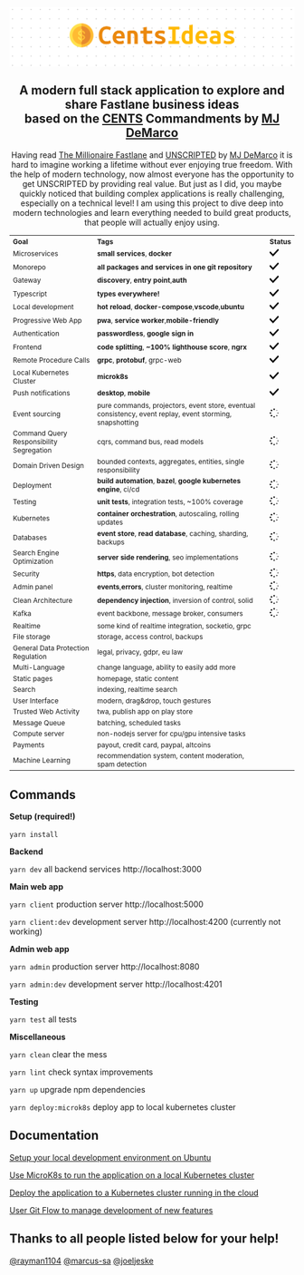 <a href="https://centsideas.com"><img align="center" src="misc/assets/banner.png"></a>

<h2 align="center">A modern full stack application to explore and share Fastlane business ideas<br>based on the <a href="https://www.thefastlaneforum.com/community/threads/the-cents-business-commandments-for-entrepreneurs.81090" target="_blank">CENTS</a> Commandments by <a href="https://www.mjdemarco.com" target="_blank">MJ DeMarco</a></h2>
<p align="center">Having read <a href="http://www.themillionairefastlane.com/">The Millionaire Fastlane</a> and <a href="https://www.getunscripted.com/">UNSCRIPTED</a> by <a href="https://www.mjdemarco.com" target="_blank">MJ DeMarco</a> it is hard to imagine working a lifetime without ever enjoying true freedom. With the help of modern technology, now almost everyone has the opportunity to get UNSCRIPTED by providing real value. But just as I did, you maybe quickly noticed that building complex applications is really challenging, especially on a technical level! I am using this project to dive deep into modern technologies and learn everything needed to build great products, that people will actually enjoy using.</p>

<table style="width:100%; text-align: left; font-size: 12px;">
  <tr>
    <th>Goal</th>
    <th>Tags</th>
    <th>Status</th>
  </tr>
  <tr>
    <td>Microservices</td>
    <td><strong>small services</strong>, <strong>docker</strong></td>
    <td><img src="misc/assets/check.svg" width="16"></td>
  </tr>
  <tr>
    <td>Monorepo</td>
    <td><strong>all packages and services in one git repository</strong></td>
    <td><img src="misc/assets/check.svg" width="16"></td>
  </tr>
  <tr>
    <td>Gateway</td>
    <td><strong>discovery</strong>, <strong>entry point</strong>,<strong>auth</strong></td>
    <td><img src="misc/assets/check.svg" width="16"></td>
  </tr>
  <tr>
    <td>Typescript</td>
    <td><strong>types everywhere!</strong></td>
    <td><img src="misc/assets/check.svg" width="16"></td>
  </tr>
  <tr>
    <td>Local development</td>
    <td><strong>hot reload</strong>, <strong>docker-compose</strong>,<strong>vscode</strong>,<strong>ubuntu</strong></td>
    <td><img src="misc/assets/check.svg" width="16"></td>
  </tr>
  <tr>
    <td>Progressive Web App</td>
    <td><strong>pwa</strong>, <strong>service worker</strong>,<strong>mobile-friendly</strong></td>
    <td><img src="misc/assets/check.svg" width="16"></td>
  </tr>
  <tr>
    <td>Authentication</td>
    <td><strong>passwordless</strong>, <strong>google sign in</strong></td>
    <td><img src="misc/assets/check.svg" width="16"></td>
  </tr>
  <tr>
    <td>Frontend</td>
    <td><strong>code splitting</strong>, <strong>~100% lighthouse score</strong>, <strong>ngrx</strong></td>
    <td><img src="misc/assets/check.svg" width="16"></td>
  </tr>
  <tr>
    <td>Remote Procedure Calls</td>
    <td><strong>grpc</strong>, <strong>protobuf</strong>, grpc-web</td>
    <td><img src="misc/assets/check.svg" width="16"></td>
  </tr>
  <tr>
    <td>Local Kubernetes Cluster</td>
    <td><strong>microk8s</strong></td>
    <td><img src="misc/assets/check.svg" width="16"></td>
  </tr>
  <tr>
    <td>Push notifications</td>
    <td><strong>desktop</strong>, <strong>mobile</strong></td>
    <td><img src="misc/assets/check.svg" width="16"></td>
  </tr>
  
  <tr>
    <td>Event sourcing</td>
    <td>pure commands, projectors, event store, eventual consistency, event replay, event storming, snapshotting</td>
    <td><img src="misc/assets/progress.svg" width="16"></td>
  </tr>
  <tr>
    <td>Command Query Responsibility Segregation</td>
    <td>cqrs, command bus, read models</td>
    <td><img src="misc/assets/progress.svg" width="16"></td>
  </tr>
  <tr>
    <td>Domain Driven Design</td>
    <td>bounded contexts, aggregates, entities, single responsibility</td>
    <td><img src="misc/assets/progress.svg" width="16"></td>
  </tr>
  <tr>
    <td>Deployment</td>
    <td><strong>build automation</strong>, <strong>bazel</strong>, <strong>google kubernetes engine</strong>, ci/cd</td>
    <td><img src="misc/assets/progress.svg" width="16"></td>
  </tr>
  <tr>
    <td>Testing</td>
    <td><strong>unit tests</strong>, integration tests, ~100% coverage</td>
    <td><img src="misc/assets/progress.svg" width="16"></td>
  </tr>
  <tr>
    <td>Kubernetes</td>
    <td><strong>container orchestration</strong>, autoscaling, rolling updates</td>
    <td><img src="misc/assets/progress.svg" width="16"></td>
  </tr>
  <tr>
    <td>Databases</td>
    <td><strong>event store</strong>, <strong>read database</strong>, caching, sharding, backups</td>
    <td><img src="misc/assets/progress.svg" width="16"></td>
  </tr>
  <tr>
    <td>Search Engine Optimization</td>
    <td><strong>server side rendering</strong>, seo implementations</td>
    <td><img src="misc/assets/progress.svg" width="16"></td>
  </tr>
  <tr>
    <td>Security</td>
    <td><strong>https</strong>, data encryption, bot detection</td>
    <td><img src="misc/assets/progress.svg" width="16"></td>
  </tr>
  <tr>
    <td>Admin panel</td>
    <td><strong>events</strong>,<strong>errors</strong>, cluster monitoring, realtime</td>
    <td><img src="misc/assets/progress.svg" width="16"></td>
  </tr>
  <tr>
    <td>Clean Architecture</td>
    <td><strong>dependency injection</strong>, inversion of control, solid</td>
    <td><img src="misc/assets/progress.svg" width="16"></td>
  </tr>
  <tr>
    <td>Kafka</td>
    <td>event backbone, message broker, consumers</td>
    <td><img src="misc/assets/progress.svg" width="16"></td>
  </tr>

  <tr>
    <td>Realtime</td>
    <td>some kind of realtime integration, socketio, grpc</td>
    <td></td>
  </tr>
  <tr>
    <td>File storage</td>
    <td>storage, access control, backups</td>
    <td></td>
  </tr>
  <tr>
    <td>General Data Protection Regulation</td>
    <td>legal, privacy, gdpr, eu law</td>
    <td></td>
  </tr>
  <tr>
    <td>Multi-Language</td>
    <td>change language, ability to easily add more</td>
    <td></td>
  </tr>
  <tr>
    <td>Static pages</td>
    <td>homepage, static content</td>
    <td></td>
  </tr>
  <tr>
    <td>Search</td>
    <td>indexing, realtime search</td>
    <td></td>
  </tr>
  <tr>
    <td>User Interface</td>
    <td>modern, drag&drop, touch gestures</td>
    <td></td>
  </tr>
  <tr>
    <td>Trusted Web Activity</td>
    <td>twa, publish app on play store</td>
    <td></td>
  </tr>
  <tr>
    <td>Message Queue</td>
    <td>batching, scheduled tasks</td>
    <td></td>
  </tr>
  <tr>
    <td>Compute server</td>
    <td>non-nodejs server for cpu/gpu intensive tasks</td>
    <td></td>
  </tr>
  <tr>
    <td>Payments</td>
    <td>payout, credit card, paypal, altcoins</td>
    <td></td>
  </tr>
  <tr>
    <td>Machine Learning</td>
    <td>recommendation system, content moderation, spam detection</td>
    <td></td>
  </tr>
</table>

## Commands

**Setup (required!)**

`yarn install`

**Backend**

`yarn dev` all backend services http://localhost:3000

**Main web app**

`yarn client` production server http://localhost:5000

`yarn client:dev` development server http://localhost:4200 (currently not working)

**Admin web app**

`yarn admin` production server http://localhost:8080

`yarn admin:dev` development server http://localhost:4201

**Testing**

`yarn test` all tests

**Miscellaneous**

`yarn clean` clear the mess

`yarn lint` check syntax improvements

`yarn up` upgrade npm dependencies

`yarn deploy:microk8s` deploy app to local kubernetes cluster

## Documentation

[Setup your local development environment on Ubuntu](misc/docs/ubuntu.md)

[Use MicroK8s to run the application on a local Kubernetes cluster](misc/docs/microk8s.md)

[Deploy the application to a Kubernetes cluster running in the cloud](misc/docs/deployment.md)

[User Git Flow to manage development of new features](misc/docs/gitflow.md)

## Thanks to all people listed below for your help!

[@rayman1104](https://github.com/rayman1104) [@marcus-sa](https://github.com/marcus-sa) [@joeljeske](https://github.com/joeljeske)
